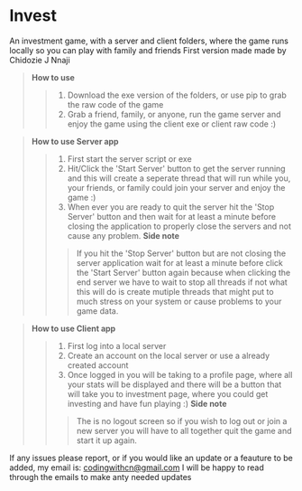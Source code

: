 # Invest
An investment game, with a server and client folders, where the game runs locally so you can play with family and friends
First version made made by Chidozie J Nnaji
>__How to use__
>>1. Download the exe version of the folders, or use pip to grab the raw code of the game
>>2. Grab a friend, family, or anyone, run the game server and enjoy the game using the client exe or client raw code :)

>__How to use Server app__
>> 1. First start the server script or exe
>> 2. Hit/Click the 'Start Server' button to get the server running and this will create a seperate thread that will run while you, your friends, or family could join your server and enjoy the game :)
>> 3. When ever you are ready to quit the server hit the 'Stop Server' button and then wait for at least a minute before closing the application to properly close the servers and not cause any problem.
>> __Side note__
>>>If you hit the 'Stop Server' button but are not closing the server application wait for at least a minute before click the 'Start Server' button again because when clicking the end server we have to wait to stop all threads if not what this will do is create mutiple threads that might put to much stress on your system or cause problems to your game data.


>__How to use Client app__
>> 1. First log into a local server
>> 2. Create an account on the local server or use a already created account
>> 3. Once logged in you will be taking to a profile page, where all your stats will be displayed and there will be a button that will take you to investment page, where you could get investing and have fun playing :)
>>__Side note__
>>>The is no logout screen so if you wish to log out or join a new server you will have to all together quit the game and start it up again.

If any issues please report, or if you would like an update or a feauture to be added, my email is: codingwithcn@gmail.com I will be happy to read through the emails to make anty needed updates